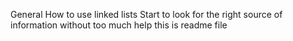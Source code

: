 General
How to use linked lists
Start to look for the right source of information without too much help
this is readme file
